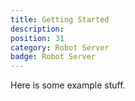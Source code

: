 ```yaml
---
title: Getting Started
description: 
position: 31
category: Robot Server
badge: Robot Server
---
```


Here is some example stuff.